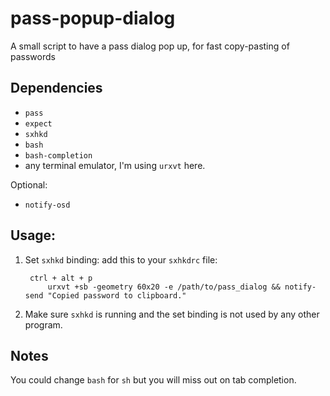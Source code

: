 # pass-popup-dialog
A small script to have a pass dialog pop up, for fast copy-pasting of passwords

## Dependencies
* `pass`
* `expect`
* `sxhkd`
* `bash`
* `bash-completion`
* any terminal emulator, I'm using `urxvt` here.

Optional:
* `notify-osd`

## Usage:
1. Set `sxhkd` binding: add this to your `sxhkdrc` file:

        ctrl + alt + p
            urxvt +sb -geometry 60x20 -e /path/to/pass_dialog && notify-send "Copied password to clipboard."

2. Make sure `sxhkd` is running and the set binding is not used by any other program.

## Notes
You could change `bash` for `sh` but you will miss out on tab completion.
